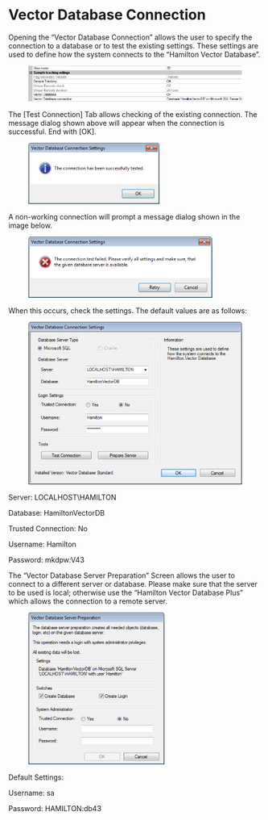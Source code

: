# Vector Database Connection

Opening the “Vector Database Connection” allows the user to specify the connection to a database or to test the existing settings. These settings are used to define how the system connects to the “Hamilton Vector Database”.

<figure><img src="../../.gitbook/assets/image (3) (1) (1) (1) (1) (1).png" alt=""><figcaption></figcaption></figure>

The \[Test Connection] Tab allows checking of the existing connection. The message dialog shown above will appear when the connection is successful. End with \[OK].

<figure><img src="../../.gitbook/assets/image (4) (1) (1) (1) (1) (1).png" alt="" width="260"><figcaption></figcaption></figure>

A non-working connection will prompt a message dialog shown in the image below.

<figure><img src="../../.gitbook/assets/image (18) (1) (1) (1) (1) (1) (1).png" alt="" width="365"><figcaption></figcaption></figure>

When this occurs, check the settings. The default values are as follows:

<figure><img src="../../.gitbook/assets/image (19) (1) (1) (1) (1) (1) (1).png" alt="" width="428"><figcaption></figcaption></figure>

Server: LOCALHOST\HAMILTON&#x20;

Database: HamiltonVectorDB&#x20;

Trusted Connection: No&#x20;

Username: Hamilton&#x20;

Password: mkdpw:V43



The “Vector Database Server Preparation” Screen allows the user to connect to a different server or database. Please make sure that the server to be used is local; otherwise use the “Hamilton Vector Database Plus” which allows the connection to a remote server.

<figure><img src="../../.gitbook/assets/image (20) (1) (1) (1) (1) (1) (1).png" alt="" width="270"><figcaption></figcaption></figure>

Default Settings:&#x20;

Username: sa&#x20;

Password: HAMILTON:db43&#x20;
